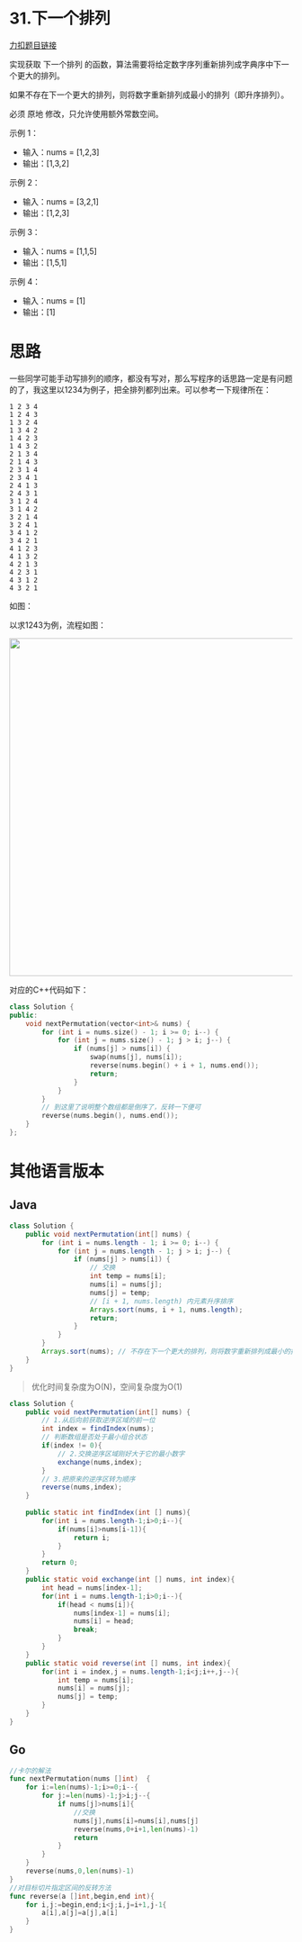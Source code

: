 # 31.下一个排列

[力扣题目链接](https://leetcode.cn/problems/next-permutation/)

实现获取 下一个排列 的函数，算法需要将给定数字序列重新排列成字典序中下一个更大的排列。

如果不存在下一个更大的排列，则将数字重新排列成最小的排列（即升序排列）。

必须 原地 修改，只允许使用额外常数空间。

示例 1：
* 输入：nums = [1,2,3]
* 输出：[1,3,2]

示例 2：
* 输入：nums = [3,2,1]
* 输出：[1,2,3]

示例 3：
* 输入：nums = [1,1,5]
* 输出：[1,5,1]

示例 4：
* 输入：nums = [1]
* 输出：[1]


# 思路

一些同学可能手动写排列的顺序，都没有写对，那么写程序的话思路一定是有问题的了，我这里以1234为例子，把全排列都列出来。可以参考一下规律所在：

```
1 2 3 4
1 2 4 3
1 3 2 4
1 3 4 2
1 4 2 3
1 4 3 2
2 1 3 4
2 1 4 3
2 3 1 4
2 3 4 1
2 4 1 3
2 4 3 1
3 1 2 4
3 1 4 2
3 2 1 4
3 2 4 1
3 4 1 2
3 4 2 1
4 1 2 3
4 1 3 2
4 2 1 3
4 2 3 1
4 3 1 2
4 3 2 1
```

如图：

以求1243为例，流程如图：

<img src='https://code-thinking.cdn.bcebos.com/pics/31.下一个排列.png' width=600> </img></div>

对应的C++代码如下：

```CPP
class Solution {
public:
    void nextPermutation(vector<int>& nums) {
        for (int i = nums.size() - 1; i >= 0; i--) {
            for (int j = nums.size() - 1; j > i; j--) {
                if (nums[j] > nums[i]) {
                    swap(nums[j], nums[i]);
                    reverse(nums.begin() + i + 1, nums.end());
                    return;
                }
            }
        }
        // 到这里了说明整个数组都是倒序了，反转一下便可
        reverse(nums.begin(), nums.end());
    }
};
```

# 其他语言版本

## Java

```java
class Solution {
    public void nextPermutation(int[] nums) {
        for (int i = nums.length - 1; i >= 0; i--) {
            for (int j = nums.length - 1; j > i; j--) {
                if (nums[j] > nums[i]) {
                    // 交换
                    int temp = nums[i];
                    nums[i] = nums[j];
                    nums[j] = temp;
                    // [i + 1, nums.length) 内元素升序排序
                    Arrays.sort(nums, i + 1, nums.length);
                    return;
                }
            }
        }
        Arrays.sort(nums); // 不存在下一个更大的排列，则将数字重新排列成最小的排列（即升序排列）。
    }
}
```
> 优化时间复杂度为O(N)，空间复杂度为O(1)
```Java
class Solution {
    public void nextPermutation(int[] nums) {
        // 1.从后向前获取逆序区域的前一位
        int index = findIndex(nums);
        // 判断数组是否处于最小组合状态
        if(index != 0){
            // 2.交换逆序区域刚好大于它的最小数字
            exchange(nums,index);
        }
        // 3.把原来的逆序区转为顺序
        reverse(nums,index);
    }
    
    public static int findIndex(int [] nums){
        for(int i = nums.length-1;i>0;i--){
            if(nums[i]>nums[i-1]){
                return i;
            }
        }
        return 0;
    }
    public static void exchange(int [] nums, int index){
        int head = nums[index-1];
        for(int i = nums.length-1;i>0;i--){
            if(head < nums[i]){
                nums[index-1] = nums[i];
                nums[i] = head;
                break;
            }
        }
    }
    public static void reverse(int [] nums, int index){
        for(int i = index,j = nums.length-1;i<j;i++,j--){
            int temp = nums[i];
            nums[i] = nums[j];
            nums[j] = temp;
        }
    }   
}
```

## Go

```go
//卡尔的解法
func nextPermutation(nums []int)  {
    for i:=len(nums)-1;i>=0;i--{
        for j:=len(nums)-1;j>i;j--{
            if nums[j]>nums[i]{
                //交换
                nums[j],nums[i]=nums[i],nums[j]
                reverse(nums,0+i+1,len(nums)-1)
                return 
            }
        }
    }
    reverse(nums,0,len(nums)-1)
}
//对目标切片指定区间的反转方法
func reverse(a []int,begin,end int){
    for i,j:=begin,end;i<j;i,j=i+1,j-1{
        a[i],a[j]=a[j],a[i]
    }
}
```





